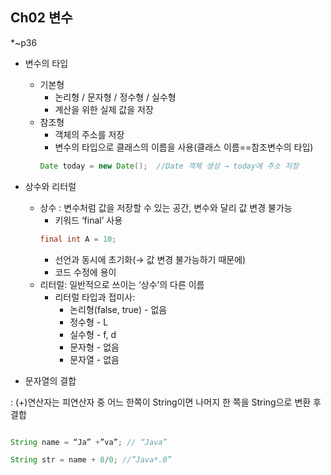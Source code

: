 ## Ch02 변수
*~p36

- 변수의 타입
    - 기본형
        - 논리형 / 문자형 / 정수형 / 실수형
        - 계산을 위한 실제 값을 저장
    - 참조형
        - 객체의 주소를 저장
        - 변수의 타입으로 클래스의 이름을 사용(클래스 이름==참조변수의 타입)
        ```java
        Date today = new Date();  //Date 객체 생성 → today에 주소 저장
        ```
    
- 상수와 리터럴
    - 상수 :  변수처럼 값을 저장할 수 있는 공간, 
               변수와 달리 값 변경 불가능
        - 키워드 ‘final’ 사용
        ```java
        final int A = 10;
        ```
        - 선언과 동시에 초기화(→ 값 변경 불가능하기 때문에)
        - 코드 수정에 용이
    - 리터럴: 일반적으로 쓰이는 ‘상수’의 다른 이름
        - 리터럴 타입과 접미사:
            - 논리형(false, true) - 없음
            - 정수형 - L
            - 실수형 - f, d
            - 문자형 - 없음
            - 문자열 - 없음


- 문자열의 결합

: (+)연산자는 피연산자 중 어느 한쪽이 String이면 나머지 한 쪽을 String으로 변환 후 결합
```java

String name = “Ja” +”va”; // “Java”

String str = name + 8/0; //”Java*.0”
```
